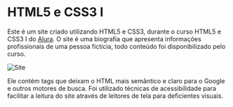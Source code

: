# HTML5 e CSS3 I

Este é um site criado utilizando HTML5 e CSS3, durante o curso HTML5 e CSS3 I do [Alura](www.alura.com.br). O site é uma biografia que apresenta informações profissionais de uma pessoa fictícia, todo conteúdo foi disponibilizado pelo curso.

![Site](http://caelum-online-public.s3.amazonaws.com/intro-html-css/pagina-bio-completa.png)

Ele contém tags que deixam o HTML mais semântico e claro para o Google e outros motores de busca. Foi utilizado técnicas de acessibilidade para facilitar a leitura do site através de leitores de tela para deficientes visuais.